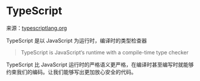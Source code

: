 # TypeScript
来源：[typescriptlang.org](https://www.typescriptlang.org/docs/handbook/typescript-from-scratch.html)

TypeScript 是以 JavaScript 为运行时，编译时的类型检查器

> TypeScript is JavaScript‘s runtime with a compile-time type checker

TypeScript 比 JavaScript 运行时的严格语义更严格，在编译时甚至编写时就能够约束我们的编码。让我们能够写出更加放心安全的代码。